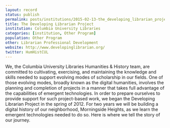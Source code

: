 ```yaml
---
layout: record
status: publish
permalink: posts/institutions/2015-02-13-the_developing_librarian_project
title: The Developing Librarian Project
institution: Columbia University Libraries
categories: [institution, Other Program]
population: Other Program
other: Librarian Professional Development
website: http://www.developinglibrarian.org/
twitter: HumHistCUL
---
```


We, the Columbia University Libraries Humanities & History team, are committed to cultivating, exercising, and maintaining the knowledge and skills needed to support evolving modes of scholarship in our fields. One of those evolving modes, broadly known as the digital humanities, involves the planning and completion of projects in a manner that takes full advantage of the capabilities of emergent technologies. In order to prepare ourselves to provide support for such project-based work, we began the Developing Librarian Project in the spring of 2012. For two years we will be building a digital history of our neighborhood, Morningside Heights, as we learn the emergent technologies needed to do so. Here is where we tell the story of our journey.

